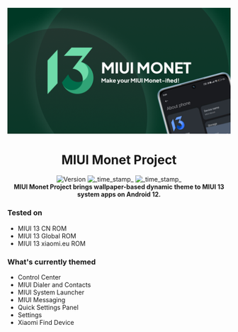 ![MIUI Monet Project](https://raw.githubusercontent.com/MIUI-Monet-Project/.github/main/profile/Monet%20Updates.png)
<h1 align="center">MIUI Monet Project</h1>

<div align="center">
  <!-- Version -->
    <img src="https://img.shields.io/badge/Version-v2.0.0-blue.svg?longCache=true&style=popout-square"
      alt="Version" />
  <!-- Last Updated -->
    <img src="https://img.shields.io/badge/Updated-July 11, 2022-green.svg?longCache=true&style=flat-square"
      alt="_time_stamp_" />
  <!-- Min Magisk -->
    <img src="https://img.shields.io/badge/MinMagisk-20.4-red.svg?longCache=true&style=flat-square"
      alt="_time_stamp_" /></div>

<div align="center">
  <strong>MIUI Monet Project brings wallpaper-based dynamic theme to MIUI 13 system apps on Android 12.</strong></h3>
</div>


### Tested on
- MIUI 13 CN ROM
- MIUI 13 Global ROM
- MIUI 13 xiaomi.eu ROM

### What's currently themed
- Control Center
- MIUI Dialer and Contacts
- MIUI System Launcher
- MIUI Messaging
- Quick Settings Panel
- Settings
- Xiaomi Find Device

